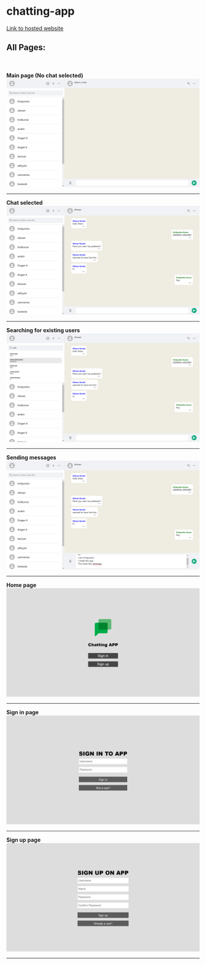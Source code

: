 # chatting-app

<a href="https://whistl.netlify.app">Link to hosted website</a>

## All Pages:
<br>
<br>
<b>Main page (No chat selected)</b>
<img src="./assets/nochat.png" />
<br>
<hr>
<b>Chat selected</b>
<img src="./assets/chat.png" />
<br>
<hr>
<b>Searching for existing users</b>
<img src="./assets/searchsel.png" />
<br>
<hr>
<b>Sending messages</b>
<img src="./assets/msg.png" />
<br>
<hr>
<b>Home page</b>
<img src="./assets/choices.png" />
<br>
<hr>
<b>Sign in page</b>
<img src="./assets/signin.png" />
<br>
<hr>
<b>Sign up page</b>
<img src="./assets/signup.png" />
<br>
<hr>

